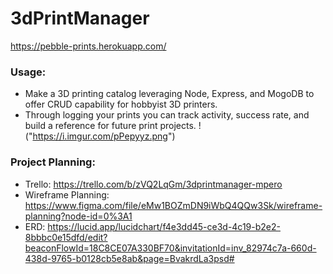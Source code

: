 # 3dPrintManager

https://pebble-prints.herokuapp.com/

### Usage:
- Make a 3D printing catalog leveraging Node, Express, and MogoDB to offer CRUD capability for hobbyist 3D printers.
- Through logging your prints you can track activity, success rate, and build a reference for future print projects.
!("https://i.imgur.com/pPepyyz.png")

### Project Planning:
- Trello: https://trello.com/b/zVQ2LqGm/3dprintmanager-mpero
- Wireframe Planning: https://www.figma.com/file/eMw1BOZmDN9iWbQ4QQw3Sk/wireframe-planning?node-id=0%3A1
- ERD: https://lucid.app/lucidchart/f4e3dd45-ce3d-4c19-b2e2-8bbbc0e15dfd/edit?beaconFlowId=18C8CE07A330BF70&invitationId=inv_82974c7a-660d-438d-9765-b0128cb5e8ab&page=BvakrdLa3psd#
